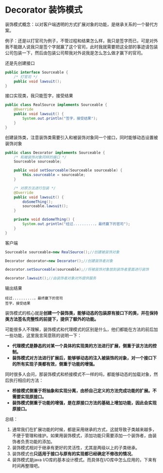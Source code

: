# Decorator 装饰模式

装饰模式概念：以对客户端透明的方式扩展对象的功能，是继承关系的一个替代方案。

例子：还是以打官司为例子，不管过程和结果怎么样，我只是签字而已，可是对外我不能跟人说我只是签个字就赢了这个官司，此时我就需要把这全部的事迹请包装公司包装一下，然后由包装公司帮我对外说我是怎么怎么做才赢下的官司。

还是先创建接口

```java
public interface Sourceable {
    /* 打官司 */
    public void lawsuit();
}
```

接口实现类，我只能签字，接受结果

```java
public class RealSource implements Sourceable {
    @Override
    public void lawsuit() {
        System.out.println("签字，接受结果");
    }
}
```

创建装饰类，注意装饰类需要引入和被装饰对象同一个接口，同时能够动态设置被装饰对象

```java
public class Decorator implements Sourceable {
    /* 和被装饰对象同样的接口 */
    Sourceable sourceable;

    public void setSourceable(Sourceable sourceable) {
        this.sourceable = sourceable;
    }

    /* 对原方法进行包装 */
    @Override
    public void lawsuit() {
        doSomeThing();
        sourceable.lawsuit();
    }

    private void doSomeThing() {
        System.out.println("经过..........，最终赢下的官司");
    }
}
```

客户端

```java
Sourceable sourceable=new RealSource();//创建被装饰对象

Decorator decorator=new Decorator();//创建装饰者对象

decorator.setSourceable(sourceable);//将被装饰对象放到装饰者里面进行装饰

decorator.lawsuit();//由装饰者对象对外提供服务
```

输出结果

```text
经过..........，最终赢下的官司
签字，接受结果
```

装饰模式的核心就是**创建一个装饰类，能够动态的包装原有接口下的类，并在保持类方法签名完整性的前提下，提供了额外的功能。**

可能很多人不理解，装饰模式和代理模式的区别是什么，他们都能在方法的前后加一些功能，这里我言简意赅的说明一下：

* **代理模式是静态的对某一个具体的实现类的方法进行扩展，侧重于该方法的控制。**
* **装饰模式对方法进行扩展后，能够够动态的注入被装饰的对象，对一个接口下的所有实现子类都有效，侧重于功能的增强。**

同时很多人会问，那装饰模式和桥接模式不一样的吗，都能够动态的加载对象，然后执行相应的方法：

* **桥接模式侧重于将抽象和实现分离，由桥自己定义的方法完成功能的扩展。不需要实现原接口。**
* **装饰模式侧重于功能的增强，是在原接口方法的基础上增加功能，因此会实现原接口。**

总结：   
1. 通常我们在扩展功能的时候，都是采用继承的方式，这就导致子类越来越多，不便于管理和维护。如果用装饰模式，添加功能只需要添加一个装饰者，由装饰者负责功能的添加。   
2. 装饰模式相对于继承有更好的灵活性，尤其是两级以上的子类继承。   
3. 装饰模式也**只适用于接口与原有的实现都已经确定不修改的情况**。   
4. 装饰模式是java I/O库的基本设计模式。而具体在I/O库中怎么应用的，下来有时间再整理吧。

